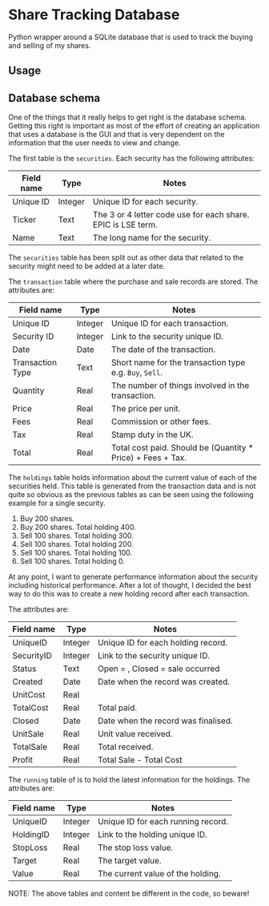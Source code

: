 # Share Tracking Database

Python wrapper around a SQLite database that is used to track the buying and
selling of my shares.

## Usage


## Database schema

One of the things that it really helps to get right is the database schema.
Getting this right is important as most of the effort of creating an
application that uses a database is the GUI and that is very dependent on the
information that the user needs to view and change.

The first table is the `securities`.  Each security has the following
attributes:

| Field name | Type | Notes |
|---|---|---|
| Unique ID | Integer | Unique ID for each security. |
| Ticker | Text | The 3 or 4 letter code use for each share. EPIC is LSE term. |
| Name | Text | The long name for the security. |

The `securities` table has been split out as other data that related to the
security might need to be added at a later date.

The `transaction` table where the purchase and sale records are stored.  The
attributes are:

| Field name | Type | Notes |
|---|---|---|
| Unique ID | Integer | Unique ID for each transaction. |
| Security ID | Integer | Link to the security unique ID. |
| Date | Date | The date of the transaction. |
| Transaction Type | Text | Short name for the transaction type e.g. `Buy`, `Sell`.|
| Quantity | Real | The number of things involved in the transaction.|
| Price | Real | The price per unit. |
| Fees | Real | Commission or other fees. |
| Tax | Real | Stamp duty in the UK. |
| Total | Real | Total cost paid.  Should be (Quantity * Price) + Fees + Tax. |

The `holdings` table holds information about the current value of each of the
securities held.  This table is generated from the transaction data and is
not quite so obvious as the previous tables as can be seen using the following
example for a single security.

1. Buy 200 shares.
2. Buy 200 shares.  Total holding 400.
3. Sell 100 shares.  Total holding 300.
4. Sell 100 shares.  Total holding 200.
5. Sell 100 shares.  Total holding 100.
6. Sell 100 shares.  Total holding 0.

At any point, I want to generate performance information about the security
including historical performance.  After a lot of thought, I decided the best
way to do this was to create a new holding record after each transaction.

The attributes are:

| Field name | Type | Notes |
|---|---|---|
| UniqueID | Integer | Unique ID for each holding record. |
| SecurityID | Integer | Link to the security unique ID. |
| Status | Text | Open = , Closed = sale occurred |
| Created | Date | Date when the record was created. |
| UnitCost | Real | |
| TotalCost | Real | Total paid. |
| Closed | Date | Date when the record was finalised. |
| UnitSale | Real | Unit value received. |
| TotalSale | Real | Total received. |
| Profit | Real | Total Sale - Total Cost |

The `running` table of is to hold the latest information for the holdings.
The attributes are:

| Field name | Type | Notes |
|---|---|---|
| UniqueID | Integer | Unique ID for each running record. |
| HoldingID | Integer | Link to the holding unique ID. |
| StopLoss | Real | The stop loss value. |
| Target | Real | The target value. |
| Value | Real | The current value of the holding. |

NOTE: The above tables and content be different in the code, so beware!
